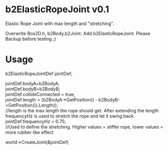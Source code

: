 b2ElasticRopeJoint v0.1
==================

Elastic Rope Joint with max length and "stretching".

Overwrite Box2D.h, b2Body,b2Joint.
Add b2ElasticRopeJoint.
Please Backup before testing ;)


Usage
=================

b2ElasticRopeJointDef jointDef;
        
jointDef.bodyA=b2BodyA;<br>
jointDef.bodyB=b2BodyB;<br>
jointDef.collideConnected = true;<br>
jointDef.length = (b2BodyA->GetPosition() - b2BodyB->GetPosition()).Length();<br>
//length is the max length the rope should get. After extending the length frequencyHz is used to stretch the rope and let it swing back<br>
jointDef.frequencyHz = 0.75;<br>
//Used to define the stretching. Higher values = stiffer rope, lower values = more rubber like effect
        
world->CreateJoint(&jointDef)